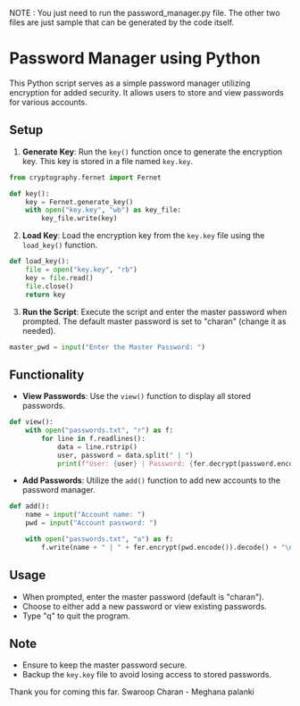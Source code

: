 NOTE : You just need to run the password_manager.py file. The other two files are just sample that can be generated by the code itself.

# Password Manager using Python

This Python script serves as a simple password manager utilizing encryption for added security. It allows users to store and view passwords for various accounts.

## Setup

1. **Generate Key**: Run the `key()` function once to generate the encryption key. This key is stored in a file named `key.key`.

```python
from cryptography.fernet import Fernet

def key():
    key = Fernet.generate_key()
    with open("key.key", "wb") as key_file:
        key_file.write(key)
```

2. **Load Key**: Load the encryption key from the `key.key` file using the `load_key()` function.

```python
def load_key():
    file = open("key.key", "rb")
    key = file.read()
    file.close()
    return key
```

3. **Run the Script**: Execute the script and enter the master password when prompted. The default master password is set to "charan" (change it as needed).

```python
master_pwd = input("Enter the Master Password: ")
```

## Functionality

- **View Passwords**: Use the `view()` function to display all stored passwords.

```python
def view():
    with open("passwords.txt", "r") as f:
        for line in f.readlines():
            data = line.rstrip()
            user, password = data.split(" | ")
            print(f"User: {user} | Password: {fer.decrypt(password.encode()).decode()}")
```

- **Add Passwords**: Utilize the `add()` function to add new accounts to the password manager.

```python
def add():
    name = input("Account name: ")
    pwd = input("Account password: ")

    with open("passwords.txt", "a") as f:
        f.write(name + " | " + fer.encrypt(pwd.encode()).decode() + "\n") 
```

## Usage

- When prompted, enter the master password (default is "charan").
- Choose to either add a new password or view existing passwords.
- Type "q" to quit the program.

## Note

- Ensure to keep the master password secure.
- Backup the `key.key` file to avoid losing access to stored passwords.

Thank you for coming this far. Swaroop Charan - Meghana palanki
